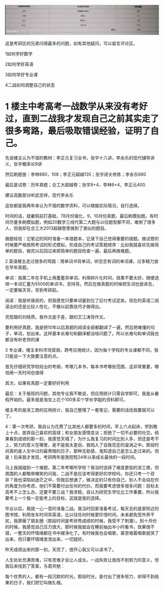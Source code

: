 

![](https://raw.githubusercontent.com/kenlogo/kenlogo.github.io/main/1.png)





这是考研区的兄弟问得最多的问题，如有其他疑问，可以留言评论区。

1如何学好数学

2如何学好英语

3如何学好专业课

4二战如何调整自己的状态



# **1 楼主中考高考一战数学从来没有考好过，直到二战我才发现自己之前其实走了很多弯路，最后吸取错误经验，证明了自己。**

先说楼主认为不错的教材：李正元复习全书，张宇十八讲，李永乐的现代辅导讲义，张宇概率论9讲

然后刷题册：李林880，108；李正元超越135；张宇闭关修炼；李永乐660

最后是试卷：历年真题；合工大超越卷；张宇8+4，李林6+4，李正元400.

建议高数部分听武忠祥，现代李永乐

这些都是我两年来认为不错的数学资料，可以根据实际情况，自行选择。

时间的话，就暑假前打基础，78月份强化，9，10月份真题，最后刷模拟题。有时间尽量多刷模拟题，例如20数学三线代第二大题与以往题型都不同，难倒了很多人，但我却在合工大2013超越卷里做到了类似的题目。

做题经验：记笔记的同时准备一本错题本，记录下自己觉得重要的错题。做试卷的时候要严格按照考试的形式模拟，形成自己的考试答题顺序：比如我就喜欢先做简单的题目，做完以后回过来把简单的题目检查一遍，最后再做难题。



2 英语楼主走过很多的弯路：用单词书背单词，听恋恋有词的单词课，过多精力放在早年真题。

单词：我第二年在手机上用墨墨背单词，利用碎片化时间，效果不要太好。随便选择一本词汇量为5500的单词书，坚持背。然后在做真题的时候把生词也放进去，一定要每天背，背到考研前。

阅读：我是听唐叔的，但我感觉只要单词量到位了应付考试足矣。现在的英语二阅读出的还是比较人性化，不像以前靠技巧才做得出。

完型跟的刘晓燕，我作文底子差，跟的王江涛背作文。

要利用好真题，我是把10年以后真题的阅读全部都翻译了一遍，然后把难懂的句子，单词，划出来。这样基本长难句和翻译都没啥问题了。所以长难句和单词我也都没有听老师的课



3 专业课，楼主本科市场营销，跨考应用统计。因为每个学校的专业课都不同，我只能说一下大致要注意的点。

首先仔细研究学校给出的考纲，考哪几本书，每本书考哪些范围，这非常重要，哪怕用一天时间也值得

其次，如果有真题一定要好好利用

最后：关于报班的问题，其他专业我不敢说，但应用统计只需自学即可，我是从暑假开始的。最多就是淘宝上花个100多买个学长学姐的资料即可。

楼主考的是浙工商的应用统计，我自己整理了一套笔记，需要的话找我要就可以了。



4：第一次考研，我自认为花费了比其他人都要多的时间，早上六点起床，学到晚上十点，放弃自己喜欢的篮球；和女朋友感情变淡；拒绝了一切不必要的社交。结果看到成绩的那一刻，我感觉天塌了，为什么我复习的时间比别人多，但还是考不上，努力的意义在哪里，是不是我太差劲，我陷入了自我否定的漩涡之中。那段时间真的是人生中过的最黑暗的日子，那种无助感，鬼知道自己是怎么走过来的。但是！后来我才发现，考研两年是我短短24年以来成长最快的一段时间。

马上我就碰到一个难题，第二年考哪所学校？我当时选择了难度更低的浙工商，但周围的人都略带嘲笑的问我，二战不是应该考得更好的学校吗，你还只考一个双非？我也深陷如迷茫之中，但我后想通了，做决定的只有你自己，别人不会站在你的角度为你考虑，他们不需要付出任何的代价。而我要考虑很多很多问题：目标太高考不上怎么办，还要不要三战？我求稳，自认为研究生学位比工作重要，所以我要考上一个我一定能考上的目标，这就是我的选择。

毕业以后，我就一心一意的准备二战。我当时回家准备考试，每天去的是家附近的图书馆，利用坐车时间背英语，比以往任何时候更珍惜时间。未来避免受外界干扰，我屏蔽了朋友圈（那段时间是考研秀成绩的时候，我受不了刺激）。到十月份的时候，我感觉自己压力很大，那时候我就会在睡前抽出半小时看书，效果很不错，一整天的坏情绪都在书中被净化了。有时候我也会唱歌，甚至唱着唱歌就哭了出来，但只要坏情绪发泄出来，一切就好。

昨天成绩出来的那一刻，天亮了，很开心我又可以读书了。



人生处处充满苦难，只有苦难才会让人成长。一战失败让我找不到努力的意义，但我后来找到了答案，与君共勉：

每个优秀的人，都有一段沉默的时光。那段时光，是付出了很多努力，却得不到结果的日子，我们把它叫做扎根。
